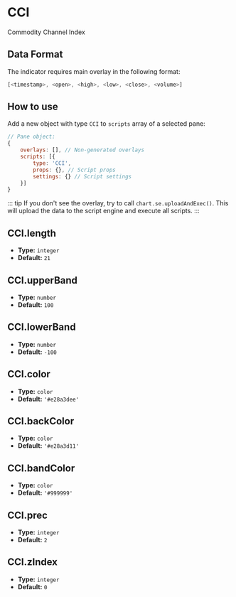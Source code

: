 # CCI

Commodity Channel Index

## Data Format

The indicator requires main overlay in the following format:

```js
[<timestamp>, <open>, <high>, <low>, <close>, <volume>]
```

## How to use

Add a new object with type `CCI` to `scripts` array of a selected pane:
```js
// Pane object:
{
    overlays: [], // Non-generated overlays
    scripts: [{
        type: 'CCI',
        props: {}, // Script props
        settings: {} // Script settings
    }]
}
```

::: tip
If you don't see the overlay, try to call `chart.se.uploadAndExec()`. This will upload the data to the script engine and execute all scripts.
:::

## CCI.length
- **Type:** `integer`
- **Default:** `21`

## CCI.upperBand
- **Type:** `number`
- **Default:** `100`

## CCI.lowerBand
- **Type:** `number`
- **Default:** `-100`

## CCI.color
- **Type:** `color`
- **Default:** `'#e28a3dee'`

## CCI.backColor
- **Type:** `color`
- **Default:** `'#e28a3d11'`

## CCI.bandColor
- **Type:** `color`
- **Default:** `'#999999'`

## CCI.prec
- **Type:** `integer`
- **Default:** `2`

## CCI.zIndex
- **Type:** `integer`
- **Default:** `0`

